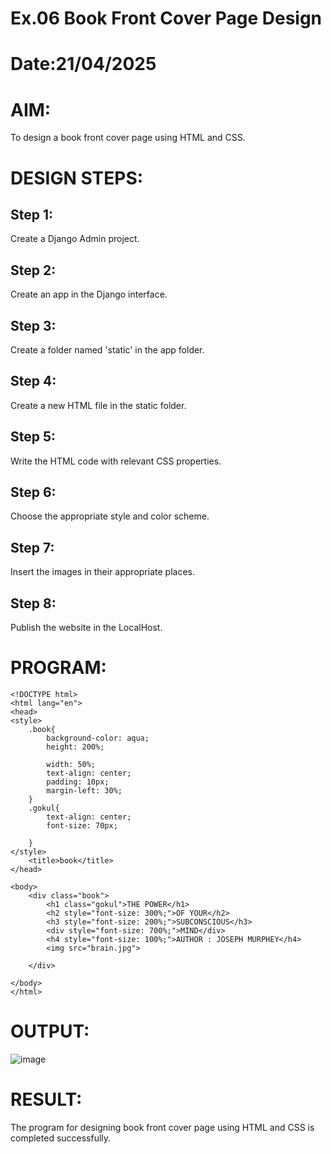 # Ex.06 Book Front Cover Page Design
# Date:21/04/2025
# AIM:
To design a book front cover page using HTML and CSS.

# DESIGN STEPS:
## Step 1:
Create a Django Admin project.

## Step 2:
Create an app in the Django interface.

## Step 3:
Create a folder named 'static' in the app folder.

## Step 4:
Create a new HTML file in the static folder.

## Step 5:
Write the HTML code with relevant CSS properties.

## Step 6:
Choose the appropriate style and color scheme.

## Step 7:
Insert the images in their appropriate places.

## Step 8:
Publish the website in the LocalHost.

# PROGRAM:
```
<!DOCTYPE html>
<html lang="en">
<head>
<style>
    .book{
        background-color: aqua;
        height: 200%;
        
        width: 50%;
        text-align: center;
        padding: 10px;
        margin-left: 30%;
    }
    .gokul{
        text-align: center;
        font-size: 70px;

    }
</style>
    <title>book</title>
</head>
   
<body>
    <div class="book">
        <h1 class="gokul">THE POWER</h1>
        <h2 style="font-size: 300%;">OF YOUR</h2>
        <h3 style="font-size: 200%;">SUBCONSCIOUS</h3>
        <div style="font-size: 700%;">MIND</div>
        <h4 style="font-size: 100%;">AUTHOR : JOSEPH MURPHEY</h4>
        <img src="brain.jpg">
        
    </div>
    
</body>
</html>
```
# OUTPUT:
![image](https://github.com/user-attachments/assets/20440809-6da3-4637-b977-a1791623816e)

# RESULT:
The program for designing book front cover page using HTML and CSS is completed successfully.
